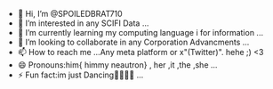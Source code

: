 - 👋 Hi, I’m @SPOILEDBRAT710
- 👀 I’m interested in any SCIFI Data  ...
- 🌱 I’m currently learning my computing language i for information  ...
- 💞️ I’m looking to collaborate in any Corporation Advancments ...
- 📫 How to reach me ...Any meta platform or x"(Twitter)". hehe ;) <3
- 😄 Pronouns:him{ himmy neautron} , her ,it ,the ,she  ...
- ⚡ Fun fact:im just Dancing💃🏻💅🏻 ...

<!---
SPOILEDBRAT710/SPOILEDBRAT710 is a ✨ special ✨ repository because its `README.md` (this file) appears on your GitHub profile.
You can click the Preview link to take a look at your changes.
--->
